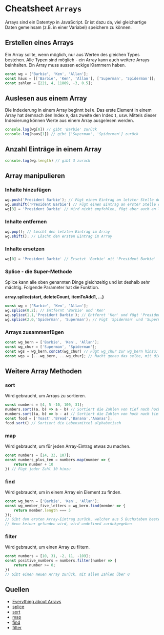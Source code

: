 # Cheatsheet `Arrays`
Arrays sind ein Datentyp in JavaScript. Er ist dazu da, viel gleichartige Daten gemeinsam (z.B. in einer Variabel) speichern zu können.

## Erstellen eines Arrays
Ein Array sollte, wenn möglich, nur aus Werten des gleichen Types bestehen. Alle Typen sind möglich - ein Array kann auch weitere Arrays beinhalten. Ein Array muss aussen eckige Klammern haben.
```javascript
const wg = ['Barbie', 'Ken', 'Allan'];
const haus = [['Barbie', 'Ken', 'Allan'], ['Superman', 'Spiderman']];
const zahlen = [221, 4, 11889, -3, 0.5];
```

## Auslesen aus einem Array
Die Indexierung in einem Array beginnt bei `0`. Das erste Element in einem Array hat demnach den Index `0`, das zweite den Index `1`, usw. Mittels dieser Indexierung können Werte aus einem Array ausgelesen werden.
```javascript
console.log(wg[0]) // gibt 'Barbie' zurück
console.log(haus[1]) // gibt ['Superman', 'Spiderman'] zurück
```

## Anzahl Einträge in einem Array
```javascript
console.log(wg.length) // gibt 3 zurück
```

## Array manipulieren

### Inhalte hinzufügen
```javascript
wg.push('President Barbie'); // Fügt einen Eintrag an letzter Stelle des Arrays ein
wg.unshift('President Barbie') // Fügt einen Eintrag an erster Stelle des Arrays ein
wg[3] = 'President Barbie' // Wird nicht empfohlen, fügt aber auch an letzter Stelle des Arrays einen Eintrag ein
```

### Inhalte entfernen
```javascript
wg.pop(); // Löscht den letzten Eintrag im Array
wg.shift(); // Löscht den ersten Eintrag im Array
```

### Inhalte ersetzen
```javascript
wg[0] = 'President Barbie' // Ersetzt 'Barbie' mit 'President Barbie'
```

### Splice - die Super-Methode
Splice kann alle oben genannten Dinge gleichzeitig und ist deshalb sehr mächtig. Folgende Parameter hat die Funktion. 

**array.splice(start, deleteCount, itemToAdd1, ...)**
```javascript
const wg = ['Barbie', 'Ken', 'Allan'];
wg.splice(0,2); // Entfernt 'Barbie' und 'Ken'
wg.splice(1,1,'President Barbie'); // Entfernt 'Ken' und fügt 'President Barbie' an dieser Stelle ein
wg.splice(2,0,'Spiderman', 'Superman'); // Fügt 'Spiderman' und 'Superman' zwischen 'Ken' and 'Allan' ein
```

### Arrays zusammenfügen
```javascript
const wg_bern = ['Barbie', 'Ken', 'Allan'];
const wg_chur = ['Superman', 'Spiderman'];
const wgs = wg_bern.concat(wg_chur) // Fügt wg_chur zur wg_bern hinzu;
const wgs = [...wg_bern, ...wg_chur]; // Macht genau das selbe, mit dieser Variante können auch mehr als 2 Array zusammengefügt werden
```

## Weitere Array Methoden
### sort
Wird gebraucht, um Arrays zu sortieren.
```javascript
const numbers = [4, 5 -10, 100, 31];
numbers.sort((a, b) => a - b) // Sortiert die Zahlen von tief nach hoch
numbers.sort((a, b) => b - a) // Sortiert die Zahlen von hoch nach tief
const food = ['Toast','Bread','Banana','Ananas'];
food.sort() // Sortiert die Lebensmittel alphabetisch
```

### map
Wird gebraucht, um für jeden Array-Eintrag etwas zu machen.
```javascript
const numbers = [14, 33, 107];
const numbers_plus_ten = numbers.map(number => {
    return number + 10
}) // Fügt jeder Zahl 10 hinzu
```

### find
Wird gebraucht, um in einem Array ein Element zu finden.
```javascript
const wg_bern = ['Barbie', 'Ken', 'Allan'];
const wg_member_five_letters = wg_bern.find(member => {
    return member.length === 5
}); 
// Gibt den ersten Array-Eintrag zurück, welcher aus 5 Buchstaben besteht
// Wenn keiner gefunden wird, wird undefined zurückgegeben
```

### filter
Wird gebraucht, um einen Array zu filtern.
```javascript
const numbers = [10, 31, -2, 11, -109];
const positive_numbers = numbers.filter(number => {
    return number >= 0;
})
// Gibt einen neuen Array zurück, mit allen Zahlen über 0
```

## Quellen
- [Everything about Arrays](https://developer.mozilla.org/en-US/docs/Web/JavaScript/Reference/Global_Objects/Array?retiredLocale=de)
- [splice](https://developer.mozilla.org/en-US/docs/Web/JavaScript/Reference/Global_Objects/Array/splice)
- [sort](https://developer.mozilla.org/en-US/docs/Web/JavaScript/Reference/Global_Objects/Array/sort)
- [map](https://developer.mozilla.org/en-US/docs/Web/JavaScript/Reference/Global_Objects/Array/map)
- [find](https://developer.mozilla.org/en-US/docs/Web/JavaScript/Reference/Global_Objects/Array/find?retiredLocale=de)
- [filter](https://developer.mozilla.org/en-US/docs/Web/JavaScript/Reference/Global_Objects/Array/filter?retiredLocale=de)
